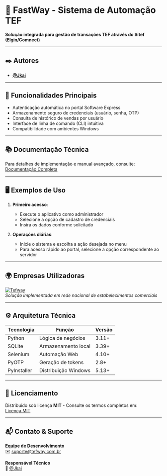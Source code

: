 # 🚀 FastWay - Sistema de Automação TEF  

**Solução integrada para gestão de transações TEF através do Sitef (Elgin/Comnect)**  

---

## ✒️ Autores  
- **[@Jkai](https://github.com/JkaiPrime)**  

---

## 🎯 Funcionalidades Principais  
- Autenticação automática no portal Software Express  
- Armazenamento seguro de credenciais (usuário, senha, OTP)  
- Consulta de histórico de vendas por usuário  
- Interface de linha de comando (CLI) intuitiva  
- Compatibilidade com ambientes Windows  

---

## 📚 Documentação Técnica  
Para detalhes de implementação e manual avançado, consulte:  
[Documentação Completa](https://linktodocumentation)  

---

## 🖥️ Exemplos de Uso  
1. **Primeiro acesso**:  
   - Execute o aplicativo como administrador  
   - Selecione a opção de cadastro de credenciais  
   - Insira os dados conforme solicitado  

2. **Operações diárias**:  
   - Inicie o sistema e escolha a ação desejada no menu  
   - Para acesso rápido ao portal, selecione a opção correspondente ao servidor  

---

## 🌍 Empresas Utilizadoras  
[![Tefway](https://tefway.com.br/)](https://tefway.com.br/)  
*Solução implementada em rede nacional de estabelecimentos comerciais*  

---

## ⚙️ Arquitetura Técnica  
Tecnologia | Função | Versão  
-----------|--------|--------  
Python | Lógica de negócios | 3.11+  
SQLite | Armazenamento local | 3.39+  
Selenium | Automação Web | 4.10+  
PyOTP | Geração de tokens | 2.8+  
PyInstaller | Distribuição Windows | 5.13+  

---

## 📜 Licenciamento  
Distribuído sob licença **MIT** - Consulte os termos completos em:  
[Licença MIT](https://github.com/JkaiPrime/Fastway/blob/main/LICENSE)  

---

## 📬 Contato & Suporte  
**Equipe de Desenvolvimento**  
✉️ suporte@tefway.com.br

**Responsável Técnico**  
👤 [@Jkai](https://github.com/JkaiPrime)  


